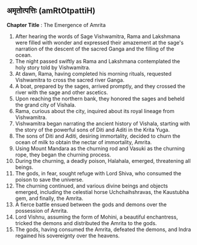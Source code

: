 ## अमृतोत्पत्तिः (amRtOtpattiH)

**Chapter Title** : The Emergence of Amrita

1. After hearing the words of Sage Vishwamitra, Rama and Lakshmana were filled with wonder and expressed their amazement at the sage's narration of the descent of the sacred Ganga and the filling of the ocean.
2. The night passed swiftly as Rama and Lakshmana contemplated the holy story told by Vishwamitra.
3. At dawn, Rama, having completed his morning rituals, requested Vishwamitra to cross the sacred river Ganga.
4. A boat, prepared by the sages, arrived promptly, and they crossed the river with the sage and other ascetics.
5. Upon reaching the northern bank, they honored the sages and beheld the grand city of Vishala.
6. Rama, curious about the city, inquired about its royal lineage from Vishwamitra.
7. Vishwamitra began narrating the ancient history of Vishala, starting with the story of the powerful sons of Diti and Aditi in the Krita Yuga.
8. The sons of Diti and Aditi, desiring immortality, decided to churn the ocean of milk to obtain the nectar of immortality, Amrita.
9. Using Mount Mandara as the churning rod and Vasuki as the churning rope, they began the churning process.
10. During the churning, a deadly poison, Halahala, emerged, threatening all beings.
11. The gods, in fear, sought refuge with Lord Shiva, who consumed the poison to save the universe.
12. The churning continued, and various divine beings and objects emerged, including the celestial horse Uchchaihshravas, the Kaustubha gem, and finally, the Amrita.
13. A fierce battle ensued between the gods and demons over the possession of Amrita.
14. Lord Vishnu, assuming the form of Mohini, a beautiful enchantress, tricked the demons and distributed the Amrita to the gods.
15. The gods, having consumed the Amrita, defeated the demons, and Indra regained his sovereignty over the heavens.
